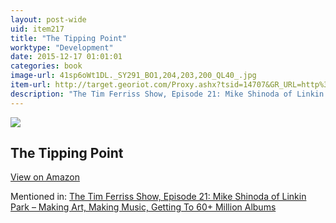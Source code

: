 ```yaml
---
layout: post-wide
uid: item217
title: "The Tipping Point"
worktype: "Development"
date: 2015-12-17 01:01:01
categories: book
image-url: 41sp6oWt1DL._SY291_BO1,204,203,200_QL40_.jpg
item-url: http://target.georiot.com/Proxy.ashx?tsid=14707&GR_URL=http%3A%2F%2Fwww.amazon.com%2FTipping-Point-Little-Things-Difference%2Fdp%2F0316346624%2F
description: "The Tim Ferriss Show, Episode 21: Mike Shinoda of Linkin Park – Making Art, Making Music, Getting To 60+ Million Albums"
---
```

<a href="http://target.georiot.com/Proxy.ashx?tsid=14707&GR_URL=http%3A%2F%2Fwww.amazon.com%2FTipping-Point-Little-Things-Difference%2Fdp%2F0316346624%2F" target="blank"><img src="../../../../img/thumbs/41sp6oWt1DL._SY291_BO1,204,203,200_QL40_.jpg" class="prod-img"></a>
<h2>The Tipping Point</h2>
<p><a class="btn btn-primary" href="http://target.georiot.com/Proxy.ashx?tsid=14707&GR_URL=http%3A%2F%2Fwww.amazon.com%2FTipping-Point-Little-Things-Difference%2Fdp%2F0316346624%2F" target="blank">View on Amazon</a><p>
<p>Mentioned in: <a href="http://fourhourworkweek.com/2014/08/04/mike-shinoda/" target="blank">The Tim Ferriss Show, Episode 21: Mike Shinoda of Linkin Park – Making Art, Making Music, Getting To 60+ Million Albums</a></p>
